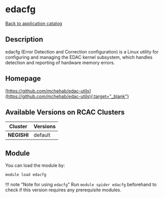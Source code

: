 # edacfg

[Back to application catalog](../app_catalog.md)

## Description

edacfg (Error Detection and Correction configuration) is a Linux utility for configuring and managing the EDAC kernel subsystem, which handles detection and reporting of hardware memory errors.

## Homepage

[https://github.com/mchehab/edac-utils](https://github.com/mchehab/edac-utils){:target="_blank"}

## Available Versions on RCAC Clusters

|Cluster|Versions|
|---|---|
**NEGISHI**|default

## Module

You can load the module by:

```bash
module load edacfg
```

!!! note "Note for using `edacfg`"
    Run `module spider edacfg` beforehand to check if this version requires any prerequisite modules.
